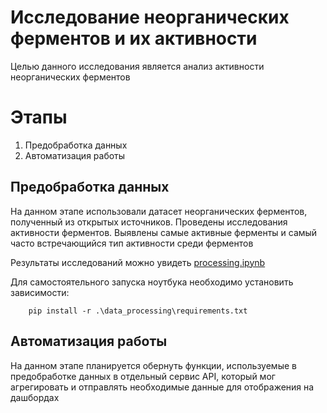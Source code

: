 # Исследование неорганических ферментов и их активности
Целью данного исследования является анализ активности неорганических ферментов

# Этапы
1. Предобработка данных
2. Автоматизация работы

## Предобработка данных
На данном этапе использовали датасет неорганических ферментов, полученный из открытых источников.
Проведены исследования активности ферментов. Выявлены самые активные ферменты и самый часто встречающийся тип активности среди ферментов

Результаты исследований можно увидеть [processing.ipynb](data_processing%2Fprocessing.ipynb)

Для самостоятельного запуска ноутбука необходимо установить зависимости:

```
    pip install -r .\data_processing\requirements.txt
```

## Автоматизация работы
На данном этапе планируется обернуть функции, используемые в предобработке данных в отдельный сервис API, который мог агрегировать и отправлять необходимые данные для отображения на дашбордах